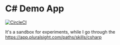 # C# Demo App

[![CircleCI](https://circleci.com/gh/mykhailo-petrenko/csharp-sandbox/tree/master.svg?style=svg)](https://circleci.com/gh/mykhailo-petrenko/csharp-sandbox/tree/master)

It's a sandbox for experiments, while I go through the https://app.pluralsight.com/paths/skills/csharp
